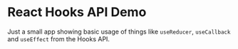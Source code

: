 # React Hooks API Demo

Just a small app showing basic usage of things like `useReducer`, `useCallback` and `useEffect` from the Hooks API.